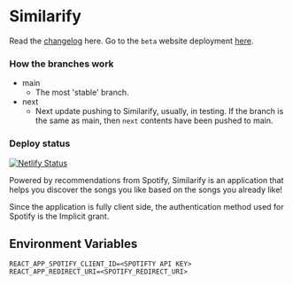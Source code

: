 # Similarify

Read the [changelog](./src/CHANGELOG.md) here.
Go to the `beta` website deployment [here](https://next--similarify.netlify.app/).

### How the branches work

-   main
    -   The most 'stable' branch.
-   next
    -   Next update pushing to Similarify, usually, in testing. If the branch is the same as main, then `next` contents have been pushed to main.

### Deploy status

[![Netlify Status](https://api.netlify.com/api/v1/badges/583fef5b-fa3f-4df3-af2f-3f53419dbc50/deploy-status)](https://app.netlify.com/sites/similarify/deploys)

Powered by recommendations from Spotify, Similarify is an application that helps you discover the songs you like based on the songs you already like!

Since the application is fully client side, the authentication method used for Spotify is the Implicit grant.

## Environment Variables

```
REACT_APP_SPOTIFY_CLIENT_ID=<SPOTIFTY API KEY>
REACT_APP_REDIRECT_URI=<SPOTIFY_REDIRECT_URI>
```
